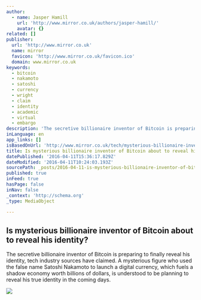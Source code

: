 ```yaml
---
author:
  - name: Jasper Hamill
    url: 'http://www.mirror.co.uk/authors/jasper-hamill/'
    avatar: {}
related: []
publisher:
  url: 'http://www.mirror.co.uk'
  name: mirror
  favicon: 'http://www.mirror.co.uk/favicon.ico'
  domain: www.mirror.co.uk
keywords:
  - bitcoin
  - nakamoto
  - satoshi
  - currency
  - wright
  - claim
  - identity
  - academic
  - virtual
  - embargo
description: 'The secretive billionaire inventor of Bitcoin is preparing to finally reveal his identity, tech industry sources have claimed. A mysterious figure who used the false name Satoshi Nakamoto to launch a digital currency, which fuels a shadow economy worth billions of dollars, is understood to be planning to reveal his true identity in the coming days.'
inLanguage: en
app_links: []
isBasedOnUrl: 'http://www.mirror.co.uk/tech/mysterious-billionaire-inventor-bitcoin-expected-7715752'
title: Is mysterious billionaire inventor of Bitcoin about to reveal his identity?
datePublished: '2016-04-11T15:36:17.829Z'
dateModified: '2016-04-11T10:24:03.193Z'
sourcePath: _posts/2016-04-11-is-mysterious-billionaire-inventor-of-bitcoin-about-to-revea.md
published: true
inFeed: true
hasPage: false
inNav: false
_context: 'http://schema.org'
_type: MediaObject

---
```

<article style=""><h1>Is mysterious billionaire inventor of Bitcoin about to reveal his identity?</h1><p>The secretive billionaire inventor of Bitcoin is preparing to finally reveal his identity, tech industry sources have claimed. A mysterious figure who used the false name Satoshi Nakamoto to launch a digital currency, which fuels a shadow economy worth billions of dollars, is understood to be planning to reveal his true identity in the coming days.</p><img src="http://i2.mirror.co.uk/incoming/article7717479.ece/ALTERNATES/s1200/Bitcoin-inventor-identity.jpg" /></article>
